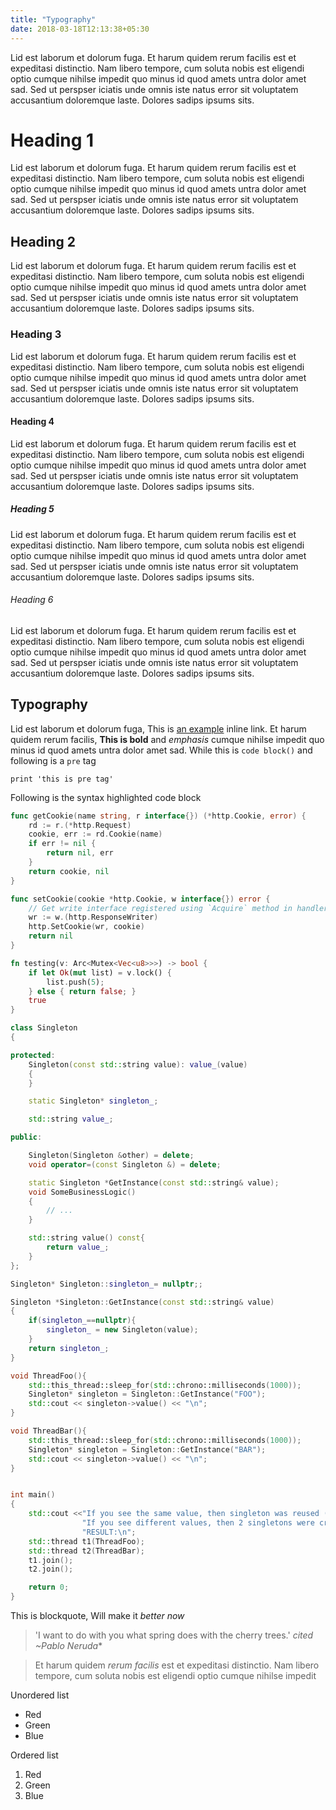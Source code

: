 ```yaml
---
title: "Typography"
date: 2018-03-18T12:13:38+05:30
---
```


Lid est laborum et dolorum fuga. Et harum quidem rerum facilis est et expeditasi distinctio. Nam libero tempore, cum soluta nobis est eligendi optio cumque nihilse impedit quo minus id quod amets untra dolor amet sad. Sed ut perspser iciatis unde omnis iste natus error sit voluptatem accusantium doloremque laste. Dolores sadips ipsums sits.

# Heading 1

Lid est laborum et dolorum fuga. Et harum quidem rerum facilis est et expeditasi distinctio. Nam libero tempore, cum soluta nobis est eligendi optio cumque nihilse impedit quo minus id quod amets untra dolor amet sad. Sed ut perspser iciatis unde omnis iste natus error sit voluptatem accusantium doloremque laste. Dolores sadips ipsums sits.

## Heading 2

Lid est laborum et dolorum fuga. Et harum quidem rerum facilis est et expeditasi distinctio. Nam libero tempore, cum soluta nobis est eligendi optio cumque nihilse impedit quo minus id quod amets untra dolor amet sad. Sed ut perspser iciatis unde omnis iste natus error sit voluptatem accusantium doloremque laste. Dolores sadips ipsums sits.

### Heading 3

Lid est laborum et dolorum fuga. Et harum quidem rerum facilis est et expeditasi distinctio. Nam libero tempore, cum soluta nobis est eligendi optio cumque nihilse impedit quo minus id quod amets untra dolor amet sad. Sed ut perspser iciatis unde omnis iste natus error sit voluptatem accusantium doloremque laste. Dolores sadips ipsums sits.

#### Heading 4

Lid est laborum et dolorum fuga. Et harum quidem rerum facilis est et expeditasi distinctio. Nam libero tempore, cum soluta nobis est eligendi optio cumque nihilse impedit quo minus id quod amets untra dolor amet sad. Sed ut perspser iciatis unde omnis iste natus error sit voluptatem accusantium doloremque laste. Dolores sadips ipsums sits.

##### Heading 5

Lid est laborum et dolorum fuga. Et harum quidem rerum facilis est et expeditasi distinctio. Nam libero tempore, cum soluta nobis est eligendi optio cumque nihilse impedit quo minus id quod amets untra dolor amet sad. Sed ut perspser iciatis unde omnis iste natus error sit voluptatem accusantium doloremque laste. Dolores sadips ipsums sits.

###### Heading 6

Lid est laborum et dolorum fuga. Et harum quidem rerum facilis est et expeditasi distinctio. Nam libero tempore, cum soluta nobis est eligendi optio cumque nihilse impedit quo minus id quod amets untra dolor amet sad. Sed ut perspser iciatis unde omnis iste natus error sit voluptatem accusantium doloremque laste. Dolores sadips ipsums sits.

## Typography

Lid est laborum et dolorum fuga, This is [an example](http://example.com/ "Title") inline link. Et harum quidem rerum facilis, **This is bold** and *emphasis* cumque nihilse impedit quo minus id quod amets untra dolor amet sad. While this is `code block()` and following is a `pre` tag

	print 'this is pre tag'

Following is the syntax highlighted code block


```go
func getCookie(name string, r interface{}) (*http.Cookie, error) {
	rd := r.(*http.Request)
	cookie, err := rd.Cookie(name)
	if err != nil {
		return nil, err
	}
	return cookie, nil
}

func setCookie(cookie *http.Cookie, w interface{}) error {
	// Get write interface registered using `Acquire` method in handlers.
	wr := w.(http.ResponseWriter)
	http.SetCookie(wr, cookie)
	return nil
}
```

```rust
fn testing(v: Arc<Mutex<Vec<u8>>>) -> bool {
	if let Ok(mut list) = v.lock() {
		list.push(5);
	} else { return false; }
	true
}
```

```cpp
class Singleton
{

protected:
    Singleton(const std::string value): value_(value)
    {
    }

    static Singleton* singleton_;

    std::string value_;

public:

    Singleton(Singleton &other) = delete;
    void operator=(const Singleton &) = delete;

    static Singleton *GetInstance(const std::string& value);
    void SomeBusinessLogic()
    {
        // ...
    }

    std::string value() const{
        return value_;
    } 
};

Singleton* Singleton::singleton_= nullptr;;

Singleton *Singleton::GetInstance(const std::string& value)
{
    if(singleton_==nullptr){
        singleton_ = new Singleton(value);
    }
    return singleton_;
}

void ThreadFoo(){
    std::this_thread::sleep_for(std::chrono::milliseconds(1000));
    Singleton* singleton = Singleton::GetInstance("FOO");
    std::cout << singleton->value() << "\n";
}

void ThreadBar(){
    std::this_thread::sleep_for(std::chrono::milliseconds(1000));
    Singleton* singleton = Singleton::GetInstance("BAR");
    std::cout << singleton->value() << "\n";
}


int main()
{
    std::cout <<"If you see the same value, then singleton was reused (yay!\n" <<
                "If you see different values, then 2 singletons were created (booo!!)\n\n" <<
                "RESULT:\n";
    std::thread t1(ThreadFoo);
    std::thread t2(ThreadBar);
    t1.join();
    t2.join();

    return 0;
}
```

This is blockquote, Will make it *better now*

> 'I want to do with you what spring does with the cherry trees.' <cite>cited ~Pablo Neruda</cite>*


> Et harum quidem *rerum facilis* est et expeditasi distinctio. Nam libero tempore, cum soluta nobis est eligendi optio cumque nihilse impedit

Unordered list

*   Red
*   Green
*   Blue

Ordered list

1.	Red
2.  Green
3.  Blue
